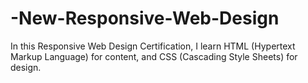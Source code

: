 # -New-Responsive-Web-Design
In this Responsive Web Design Certification, I learn  HTML (Hypertext Markup Language) for content, and CSS (Cascading Style Sheets) for design. 
